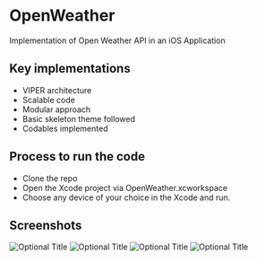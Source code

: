 # OpenWeather
Implementation of Open Weather API in an iOS Application

## Key implementations
- VIPER architecture 
- Scalable code
- Modular approach 
- Basic skeleton theme followed
- Codables implemented 

## Process to run the code 
- Clone the repo 
- Open the Xcode project via OpenWeather.xcworkspace
- Choose any device of your choice in the Xcode and run.

## Screenshots

![](/Screenshots/1.png?raw=true "Optional Title")
![](/Screenshots/2.png?raw=true "Optional Title")
![](/Screenshots/3.png?raw=true "Optional Title")
![](/Screenshots/4.png?raw=true "Optional Title")
